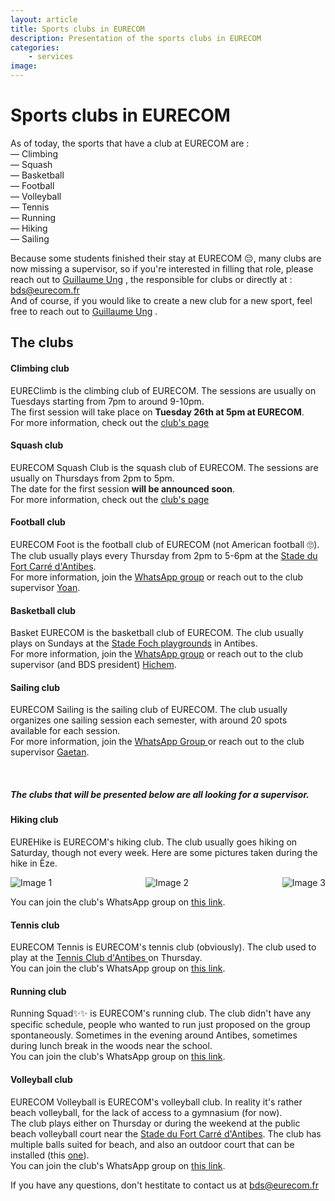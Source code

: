 ```yaml
---
layout: article
title: Sports clubs in EURECOM
description: Presentation of the sports clubs in EURECOM
categories:
    - services
image: 
---
```


# Sports clubs in EURECOM

As of today, the sports that have a club at EURECOM are :   
— Climbing  
— Squash    
— Basketball    
— Football  
— Volleyball    
— Tennis    
— Running   
— Hiking    
— Sailing   

Because some students finished their stay at EURECOM 😔, many clubs are now missing a supervisor, so if you're interested in filling that role, please reach out to [Guillaume Ung](<mailto:ung@eurecom.fr>) <i class="fa-solid fa-envelope"></i>, the responsible for clubs or directly at : bds@eurecom.fr        
And of course, if you would like to create a new club for a new sport, feel free to reach out to [Guillaume Ung](<mailto:ung@eurecom.fr>) <i class="fa-solid fa-envelope"></i>.


## The clubs

#### Climbing club
EUREClimb is the climbing club of EURECOM. The sessions are usually on Tuesdays starting from 7pm to around 9-10pm.         
The first session will take place on <b>Tuesday 26th at 5pm at EURECOM</b>.    
For more information, check out the <a href=/posts/climbing> club's page </a>

#### Squash club
EURECOM Squash Club is the squash club of EURECOM. The sessions are usually on Thursdays from 2pm to 5pm.  
The date for the first session <b>will be announced soon</b>.   
For more information, check out the <a href=/posts/squash> club's page </a>

#### Football club
EURECOM Foot is the football club of EURECOM (not American football 🙄). The club usually plays every Thursday from 2pm to 5-6pm at the <a href="https://www.google.fr/maps/place/Stade+du+Fort+Carr%C3%A9,+60+Av.+du+11+Novembre,+06600+Antibes/@43.5913565,7.1241644,17.19z/data=!4m6!3m5!1s0x12cdd50d8e00eec9:0x9882afa2d1211a4c!8m2!3d43.5912808!4d7.125662!16zL20vMGJjN3pm?entry=ttu" target="_blank">Stade du Fort Carré d'Antibes</a>.   
For more information, join the <a href="https://chat.whatsapp.com/CMfvgHNPRfZ42nBmBliwde" target="_blank">WhatsApp group</a> or reach out to the club supervisor [Yoan](<mailto:houngnib@eurecom.fr>).     

#### Basketball club
Basket EURECOM is the basketball club of EURECOM. The club usually plays on Sundays at the <a href="https://www.google.fr/maps/place/Stade+Foch/@43.5777781,7.1188976,18.32z/data=!4m6!3m5!1s0x12cdd565f1cc6bd9:0x995b6de1c1cdc9b4!8m2!3d43.5776076!4d7.1204709!16s%2Fg%2F11fx7t6vrz?entry=ttu">Stade Foch playgrounds</a> in Antibes.  
For more information, join the <a href="https://chat.whatsapp.com/KkWIvKknHEu3Vm89TvRM7t" target="_blank">WhatsApp group</a> or reach out to the club supervisor (and BDS president) [Hichem](<mailto:khettab@eurecom.fr>).  

#### Sailing club
EURECOM Sailing is the sailing club of EURECOM. The club usually organizes one sailing session each semester, with around 20 spots available for each session.  
For more information, join the <a href="https://chat.whatsapp.com/IDihettKmxML5A3kPzJiol" target="_blank"> WhatsApp Group </a> or reach out to the club supervisor [Gaetan](<mailto:plisson@eurecom.fr>).

&nbsp;
&nbsp;
&nbsp;
&nbsp;

<h5>The clubs that will be presented below are all <b> looking for a supervisor</b>.</h5>


#### Hiking club
EUREHike is EURECOM's hiking club. The club usually goes hiking on Saturday, though not every week. Here are some pictures taken during the hike in Èze.
<div style="display: flex; justify-content: space-between;">
  <img src="hiking1.jpg" alt="Image 1"  style="flex 1; max-width: 33%">
  <img src="hiking2.jpg" alt="Image 2"  style="flex 1; max-width: 33%">
  <img src="hiking3.jpg" alt="Image 3"  style="flex 1; max-width: 33%">
</div>

You can join the club's WhatsApp group on <a href="https://chat.whatsapp.com/LUX7JH9BpEfDvb598sEOyG" target="_blank">this link</a>. 

#### Tennis club
EURECOM Tennis is EURECOM's tennis club (obviously). The club used to play at the <a href="https://www.google.com/maps/place/Tennis+Club+d'Antibes+%26+Padel/@43.5906006,7.1178119,17z/data=!3m1!4b1!4m6!3m5!1s0x12cdd515aa3979a7:0x5095144c3a72eb7a!8m2!3d43.5906006!4d7.1178119!16s%2Fg%2F1wz3b6cq?entry=ttu" target="_blank">Tennis Club d'Antibes </a> on Thursday.     
You can join the club's WhatsApp group on <a href="https://chat.whatsapp.com/JitLAVkrv9X6x4wfCqzw5q" target="_blank">this link</a>. 


#### Running club
Running Squad✨✨ is EURECOM's running club. The club didn't have any specific schedule, people who wanted to run just proposed on the group spontaneously. Sometimes in the evening around Antibes, sometimes during lunch break in the woods near the school.     
You can join the club's WhatsApp group on <a href="https://chat.whatsapp.com/KQhYakTJrXm64iU2iJpVvX" target="_blank">this link</a>. 


#### Volleyball club
EURECOM Volleyball is EURECOM's volleyball club. In reality it's rather beach volleyball, for the lack of access to a gymnasium (for now).       
The club plays either on Thursday or during the weekend at the public beach volleyball court near the <a href="https://www.google.fr/maps/place/Stade+du+Fort+Carr%C3%A9,+60+Av.+du+11+Novembre,+06600+Antibes/@43.5913565,7.1241644,17.19z/data=!4m6!3m5!1s0x12cdd50d8e00eec9:0x9882afa2d1211a4c!8m2!3d43.5912808!4d7.125662!16zL20vMGJjN3pm?entry=ttu" target="_blank">Stade du Fort Carré d'Antibes</a>. The club has multiple balls suited for beach, and also an outdoor court that can be installed (this <a href="https://www.decathlon.fr/p/set-de-beach-volley-dimensions-officielles-bv900-jaune/_/R-p-9133?mc=8408762" target="_blank">one</a>).      
You can join the club's WhatsApp group on <a href="https://chat.whatsapp.com/K0td5tTqlSMH19PiXXGLdG" target="_blank">this link</a>. 

If you have any questions, don't hestitate to contact us at bds@eurecom.fr

